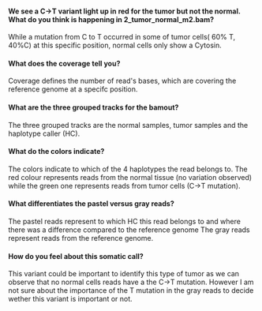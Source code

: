 ####  We see a C→T variant light up in red for the tumor but not the normal. What do you think is happening in 2_tumor_normal_m2.bam?

While a mutation from C to T occurred in some of tumor cells( 60% T, 40%C) at this specific position, normal cells only show a Cytosin.



#### What does the coverage tell you?

Coverage defines the number of read's bases, which are covering the reference genome at a specifc position.



#### What are the three grouped tracks for the bamout?

The three grouped tracks are the normal samples, tumor samples and the haplotype caller (HC).



#### What do the colors indicate? 

The colors indicate to which of the 4 haplotypes the read belongs to. The red colour represents reads from the normal tissue (no variation observed) while the green one represents reads from tumor cells (C->T mutation).


#### What differentiates the pastel versus gray reads?

The pastel reads represent to which HC this read belongs to and where there was a difference compared to the reference genome The gray reads represent reads from the reference genome.

#### How do you feel about this somatic call?

This variant could be important to identify this type of tumor as we can observe that no normal cells reads have a the C->T mutation. However I am not sure about the importance of the T mutation in the gray reads to decide wether this variant is important or not.
